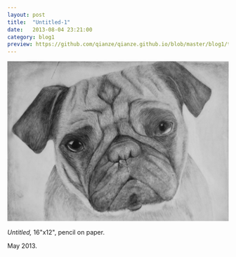 ```yaml
---
layout: post
title:  "Untitled-1"
date:   2013-08-04 23:21:00
category: blog1
preview: https://github.com/qianze/qianze.github.io/blob/master/blog1/thumbnails/Pug(1).JPG?raw=true
---
```


<center>
<img src ="https://github.com/qianze/qianze.github.io/blob/master/blog1/images/Pug.JPG?raw=true"></center>

<i>Untitled,</i> 16"x12", pencil on paper.

May 2013.
</center>
